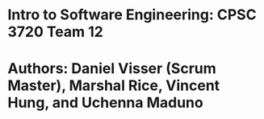 # Intro to Software Engineering: CPSC 3720 Team 12
# Authors: Daniel Visser (Scrum Master), Marshal Rice, Vincent Hung, and Uchenna Maduno
